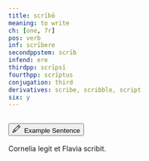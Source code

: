 ```yaml
---
title: scrībō
meaning: to write
ch: [one, 7r]
pos: verb
inf: scrībere
secondppstem: scrīb
infend: ere
thirdpp: scrīpsī
fourthpp: scrīptus
conjugation: third
derivatives: scribe, scribble, script
six: y
---
```

<div class="accordion caro-accordion" id="scribo">
    <div class="accordion-item">
          <h2 class="accordion-header">
            <button class="accordion-button collapsed" type="button" data-bs-toggle="collapse" data-bs-target="#scribo1" aria-expanded="false" aria-controls="scribo1">
              <svg xmlns="http://www.w3.org/2000/svg" width="16" height="16" fill="currentColor" class="bi bi-pencil" viewBox="0 0 16 16"><path d="M12.146.146a.5.5 0 0 1 .708 0l3 3a.5.5 0 0 1 0 .708l-10 10a.5.5 0 0 1-.168.11l-5 2a.5.5 0 0 1-.65-.65l2-5a.5.5 0 0 1 .11-.168zM11.207 2.5 13.5 4.793 14.793 3.5 12.5 1.207zm1.586 3L10.5 3.207 4 9.707V10h.5a.5.5 0 0 1 .5.5v.5h.5a.5.5 0 0 1 .5.5v.5h.293zm-9.761 5.175-.106.106-1.528 3.821 3.821-1.528.106-.106A.5.5 0 0 1 5 12.5V12h-.5a.5.5 0 0 1-.5-.5V11h-.5a.5.5 0 0 1-.468-.325"/>
</svg>&#160; Example Sentence
            </button>
          </h2>
          <div id="scribo1" class="accordion-collapse collapse">
            <div class="accordion-body">
              Cornelia
              <a data-bs-toggle="tooltip" data-bs-title="reads">legit</a>
              <a data-bs-toggle="tooltip" data-bs-title="and">et</a> 
              Flavia 
              <span class="{{ page.pos }}-underline"><a data-bs-toggle="tooltip" data-bs-title="writes">scribit.</a></span>
            </div>
          </div>
        </div>
</div>